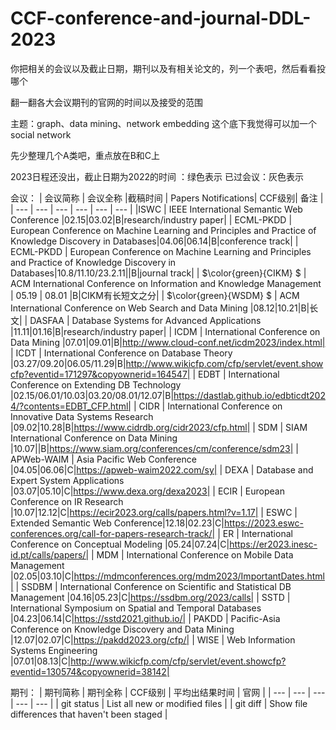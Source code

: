 # CCF-conference-and-journal-DDL-2023

你把相关的会议以及截止日期，期刊以及有相关论文的，列一个表吧，然后看看投哪个

翻一翻各大会议期刊的官网的时间以及接受的范围


主题：graph、data mining、network embedding
这个底下我觉得可以加一个social network

先少整理几个A类吧，重点放在B和C上

2023日程还没出，截止日期为2022的时间 ：绿色表示
已过会议：灰色表示

会议：
| 会议简称 | 会议全称 |截稿时间 | Papers Notifications| CCF级别| 备注 |
| --- | --- | --- | --- | --- | --- |
|ISWC | IEEE International Semantic Web Conference |02.15|03.02|B|research/industry paper|
| ECML-PKDD | European Conference on Machine Learning and Principles and Practice of Knowledge Discovery in Databases|04.06|06.14|B|conference track|
| ECML-PKDD | European Conference on Machine Learning and Principles and Practice of Knowledge Discovery in Databases|10.8/11.10/23.2.11||B|journal track|
| $\color{green}{CIKM} $ | ACM International Conference on Information and Knowledge Management  | 05.19 | 08.01 |B|CIKM有长短文之分|
| $\color{green}{WSDM} $ | ACM International Conference on Web Search and Data Mining |08.12|10.21|B|长文|
| DASFAA | Database Systems for Advanced Applications |11.11|01.16|B|research/industry paper|
| ICDM | International Conference on Data Mining |07.01|09.01|B|http://www.cloud-conf.net/icdm2023/index.html|
| ICDT | International Conference on Database Theory |03.27/09.20|06.05/11.29|B|http://www.wikicfp.com/cfp/servlet/event.showcfp?eventid=171297&copyownerid=164547|
| EDBT | International Conference on Extending DB Technology |02.15/06.01/10.03|03.20/08.01/12.07|B|https://dastlab.github.io/edbticdt2024/?contents=EDBT_CFP.html|
| CIDR | International Conference on Innovative Data Systems Research |09.02|10.28|B|https://www.cidrdb.org/cidr2023/cfp.html|
| SDM | SIAM International Conference on Data Mining |10.07||B|https://www.siam.org/conferences/cm/conference/sdm23|
| APWeb-WAIM | Asia Pacific Web Conference |04.05|06.06|C|https://apweb-waim2022.com/sy|
| DEXA | Database and Expert System Applications |03.07|05.10|C|https://www.dexa.org/dexa2023|
| ECIR | European Conference on IR Research |10.07|12.12|C|https://ecir2023.org/calls/papers.html?v=1.17|
| ESWC | Extended Semantic Web Conference|12.18|02.23|C|https://2023.eswc-conferences.org/call-for-papers-research-track/|
| ER | International Conference on Conceptual Modeling |05.24|07.24|C|https://er2023.inesc-id.pt/calls/papers/|
| MDM | International Conference on Mobile Data Management |02.05|03.10|C|https://mdmconferences.org/mdm2023/ImportantDates.html|
| SSDBM | International Conference on Scientific and Statistical DB Management |04.16|05.23|C|https://ssdbm.org/2023/calls|
| SSTD | International Symposium on Spatial and Temporal Databases |04.23|06.14|C|https://sstd2021.github.io/|
| PAKDD | Pacific-Asia Conference on Knowledge Discovery and Data Mining |12.07|02.07|C|https://pakdd2023.org/cfp/|
| WISE | Web Information Systems Engineering |07.01|08.13|C|http://www.wikicfp.com/cfp/servlet/event.showcfp?eventid=130574&copyownerid=38142|




期刊：
| 期刊简称 | 期刊全称 | CCF级别 | 平均出结果时间 | 官网 |
| --- | --- | --- | --- | --- |
| git status | List all new or modified files |
| git diff | Show file differences that haven't been staged |
